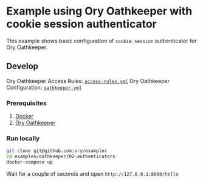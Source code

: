 # Example using Ory Oathkeeper with cookie session authenticator

This example shows basic configuration of `cookie_session` authenticator for Ory Oathkeeper.

## Develop

Ory Oathkeeper Access Rules: [`access-rules.yml`](./oathkeeper/access-rules.yml) Ory Oathkeeper Configuration:
[`oathkeeper.yml`](./oathkeeper/oathkeeper.yml)

### Prerequisites

1. [Docker](https://docs.docker.com/get-docker/)
1. [Ory Oathkeeper](https://www.ory.sh/docs/oathkeeper/install)

### Run locally

```bash
git clone git@github.com:ory/examples
cd examples/oathkeeper/02-authenticators
docker-compose up
```

Wait for a couple of seconds and open `http://127.0.0.1:8080/hello`
